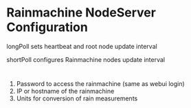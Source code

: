 
# Rainmachine NodeServer Configuration
longPoll sets heartbeat and root node update interval

shortPoll configures Rainmachine nodes update interval

#
1. Password to access the rainmachine (same as webui login)
2. IP or hostname of the rainmachine
3. Units for conversion of rain measurements
